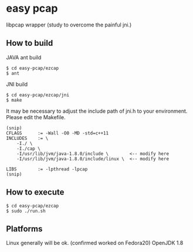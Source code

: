 easy pcap
===============

libpcap wrapper (study to overcome the painful jni.) 


How to build
--------
JAVA ant build

	$ cd easy-pcap/ezcap
	$ ant

JNI build

	$ cd easy-pcap/ezcap/jni
	$ make

It may be necessary to adjust the include path of jni.h to your environment.  
Please edit the Makefile.

	(snip)
	CFLAGS      := -Wall -O0 -MD -std=c++11
	INCLUDES    := \
		-I./ \
		-I./cap \
		-I/usr/lib/jvm/java-1.8.0/include \        <-- modify here
		-I/usr/lib/jvm/java-1.8.0/include/linux \  <-- modify here
	
	LIBS        := -lpthread -lpcap
	(snip)

How to execute
--------

	$ cd easy-pcap/ezcap
	$ sudo ./run.sh
	
Platforms
------------
Linux generally will be ok. (confirmed worked on Fedora20)
OpenJDK 1.8
